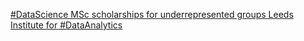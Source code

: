 [#DataScience MSc scholarships for underrepresented groups   Leeds Institute for #DataAnalytics](https://qi.tc/qi/113094)